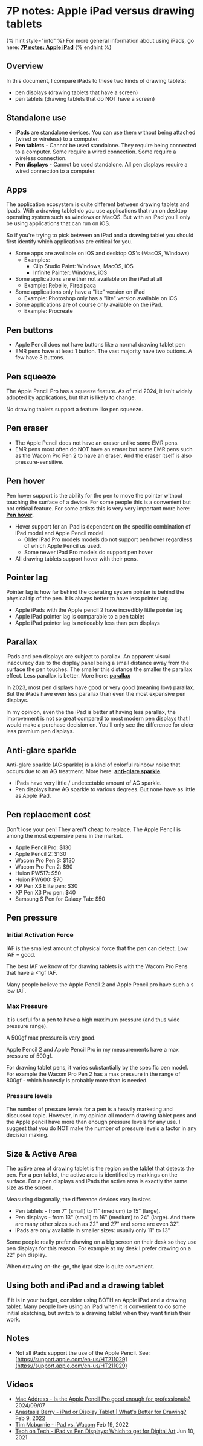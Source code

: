 # 7P notes: Apple iPad versus drawing tablets

{% hint style="info" %}
For more general information about using iPads, go here: [**7P notes: Apple iPad**](7p-notes-apple-ipad.md)&#x20;
{% endhint %}



## Overview

In this document, I compare iPads to these two kinds of drawing tablets:

* pen displays (drawing tablets that have a screen)
* pen tablets (drawing tablets that do NOT have a screen)

## Standalone use&#x20;

* **iPads** are standalone devices. You can use them without being attached (wired or wireless) to a computer.
* **Pen tablets** - Cannot be used standalone. They require being connected to a computer. Some require a wired connection. Some require a wireless connection.
* **Pen displays** - Cannot be used standalone. All pen displays require a wired connection to a computer.

## Apps

The application ecosystem is quite different between drawing tablets and Ipads. With a drawing tablet do you use applications that run on desktop operating system such as windows or MacOS. But with an iPad you'll only be using applications that can run on iOS.

So if you're trying to pick between an iPad and a drawing tablet you should first identify which applications are critical for you.

* Some apps are available on iOS and desktop OS's (MacOS, Windows)
  * Examples:&#x20;
    * Clip Studio Paint: Windows, MacOS, iOS&#x20;
    * Infinite Painter: Windows, iOS
* Some applications are either not available on the iPad at all
  * Example: Rebelle, Firealpaca
* Some applications only have a "lite" version on iPad
  * Example: Photoshop only has a "lite" version available on iOS
* Some applications are of course only available on the iPad.
  * Example: Procreate&#x20;

## Pen buttons

* Apple Pencil does not have buttons like a normal drawing tablet pen
* EMR pens have at least 1 button. The vast majority have two buttons. A few have 3 buttons.

## Pen squeeze

The Apple Pencil Pro has a squeeze feature. As of mid 2024, it isn't widely adopted by applications, but that is likely to change.

No drawing tablets support a feature like pen squeeze.

## Pen eraser

* The Apple Pencil does not have an eraser unlike some EMR pens.
* EMR pens most often do NOT have an eraser but some EMR pens such as the Wacom Pro Pen 2 to have an eraser. And the eraser itself is also pressure-sensitive.&#x20;

## Pen hover

Pen hover support is the ability for the pen to move the pointer without touching the surface of a device. For some people this is a convenient but not critical feature. For some artists this is very very important more here: [**Pen hover**](7p-notes-apple-ipad-versus-drawing-tablets.md#pen-hover).

* Hover support for an iPad is dependent on the specific combination of iPad model and Apple Pencil model
  * Older iPad Pro models models do not support pen hover regardless of which Apple Pencil us used.
  * Some newer iPad Pro models do support pen hover
* All drawing tablets support hover with their pens.

## Pointer lag

Pointer lag is how far behind the operating system pointer is behind the physical tip of the pen. It is always better to have less pointer lag.

* Apple iPads with the Apple pencil 2 have incredibly little pointer lag
* Apple iPad pointer lag is comparable to a pen tablet&#x20;
* Apple iPad pointer lag is noticeably less than pen displays

## **Parallax**&#x20;

iPads and pen displays are subject to parallax. An apparent visual inaccuracy due to the display panel being a small distance away from the surface the pen touches. The smaller this distance the smaller the parallax effect. Less parallax is better. More here: [**parallax**](../../guides/pen-displays/parallax.md)&#x20;

In 2023, most pen displays have good or very good (meaning low) parallax. But the iPads have even less parallax than even the most expensive pen displays.

In my opinion, even the the iPad is better at having less parallax, the improvement is not so great compared to most modern pen displays that I would make a purchase decision on. You'll only see the difference for older less premium pen displays.&#x20;

## **Anti-glare sparkle**

Anti-glare sparkle (AG sparkle) is a kind of colorful rainbow noise that occurs due to an AG treatment. More here: [**anti-glare sparkle**](7p-notes-apple-ipad-versus-drawing-tablets.md#anti-glare-sparkle).

* iPads have very little / undetectable amount of AG sparkle.
* Pen displays have AG sparkle to various degrees. But none have as little as Apple iPad.

## Pen replacement cost

Don't lose your pen! They aren't cheap to replace. The Apple Pencil is among the most expensive pens in the market.&#x20;

* Apple Pencil Pro: $130
* Apple Pencil 2: $130&#x20;
* Wacom Pro Pen 3: $130&#x20;
* Wacom Pro Pen 2: $90
* Huion PW517: $50
* Huion PW600: $70
* XP Pen X3 Elite pen: $30
* XP Pen X3 Pro pen: $40
* Samsung S Pen for Galaxy Tab: $50&#x20;

## Pen pressure

### Initial Activation Force

IAF is the smallest amount of physical force that the pen can detect. Low IAF = good.

The best IAF we know of for drawing tablets is with the Wacom Pro Pens that have a <1gf IAF.&#x20;

Many people believe the Apple Pencil 2 and Apple Pencil pro have such a s low IAF.

### Max Pressure

It is useful for a pen to have a high maximum pressure (and thus wide pressure range). &#x20;

A 500gf max pressure is very good.

Apple Pencil 2 and Apple Pencil Pro in my measurements have a max pressure of 500gf.

For drawing tablet pens, it varies substantially by the specific pen model. For example the Wacom Pro Pen 2 has a max pressure in the range of 800gf - which honestly is probably more than is needed.

### Pressure levels

The number of pressure levels for a pen is a heavily marketing and discussed topic. However, in my opinion all modern drawing tablet pens and the Apple pencil have more than enough pressure levels for any use. I suggest that you do NOT make the number of pressure levels a factor in any decision making.&#x20;

## Size & Active Area

The active area of  drawing tablet is the region on the tablet that detects the pen. For a pen tablet, the active area is identified by markings on the surface. For a pen displays and iPads the active area is exactly the same size as the screen.  &#x20;

Measuring diagonally, the difference devices vary in sizes

* Pen tablets - from 7" (small) to 11" (medium) to 15" (large).&#x20;
* Pen displays - from 13" (small) to 16" (medium) to 24" (large). And there are many other sizes such as 22" and 27" and some are even 32".
* iPads are only available in smaller sizes: usually only 11" to 13"

Some people really prefer drawing on a big screen on their desk so they use pen displays for this reason. For example at my desk I prefer drawing on a 22" pen display.

When drawing on-the-go, the ipad size is quite convenient.

## Using both and iPad and a drawing tablet

If it is in your budget, consider using BOTH an Apple iPad and a drawing tablet. Many people love using an iPad when it is convenient to do some initial sketching, but switch to a drawing tablet when they want finish their work.&#x20;

## Notes

* Not all iPads support the use of the Apple Pencil. See: [https://support.apple.com/en-us/HT211029](https://support.apple.com/en-us/HT211029)

## Videos

* [Mac Address - Is the Apple Pencil Pro good enough for professionals?](https://www.youtube.com/watch?v=7oA7zyIxBkk) 2024/09/07
* [Anastasia Berry - iPad or Display Tablet | What's Better for Drawing?](https://youtu.be/VOyQbBBuRrc) Feb 9, 2022
* [Tim Mcburnie - iPad vs. Wacom](https://youtu.be/hBnEE367878) Feb 19, 2022
* [Teoh on Tech - iPad vs Pen Displays: Which to get for Digital Art](https://youtu.be/GJ6fVe3p-ec) Jun 10, 2021
